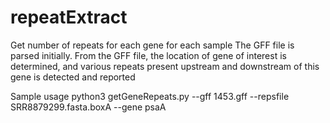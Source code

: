 # repeatExtract
Get number of repeats for each gene for each sample
The GFF file is parsed initially.
From the GFF file, the location of gene of interest is determined, and various
repeats present upstream and downstream of this gene is detected and reported

Sample usage
python3 getGeneRepeats.py --gff 1453.gff --repsfile SRR8879299.fasta.boxA --gene psaA
